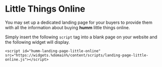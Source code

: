 # Little Things Online

You may set up a dedicated landing page for your buyers to provide them with all the information about buying **humm** little things online.

Simply insert the following <code>script</code> tag into a blank page on your website and the following widget will display.

```
<script id="humm-landing-page-little-online" src="https://widgets.%domain%/content/scripts/landing-page-little-online.js"></script>
```

<script id="humm-landing-page-little-online" src="https://widgets.%domain%/content/scripts/landing-page-little-online.js"></script>
